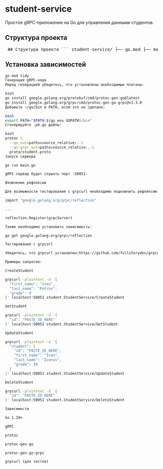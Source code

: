 # student-service

Простое gRPC-приложение на Go для управления данными студентов.

## Структура проекта

<pre lang="markdown"> ## Структура проекта ``` student-service/ ├── go.mod ├── main.go ├── proto/ │ ├── student.proto │ ├── student.pb.go │ └── student_grpc.pb.go ├── server/ │ └── service.go ``` </pre>
## Установка зависимостей

```bash
go mod tidy
Генерация gRPC-кода
Перед генерацией убедитесь, что установлены необходимые плагины:

bash
go install google.golang.org/protobuf/cmd/protoc-gen-go@latest
go install google.golang.org/grpc/cmd/protoc-gen-go-grpc@v1.3.0
Добавьте ~/go/bin в PATH, если это не сделано:

bash
export PATH="$PATH:$(go env GOPATH)/bin"
Сгенерируйте .pb.go файлы:

bash
protoc \
  --go_out=paths=source_relative:. \
  --go-grpc_out=paths=source_relative:. \
  proto/student.proto
Запуск сервера

go run main.go

gRPC-сервер будет слушать порт :50051.

Включение рефлексии

Для возможности тестирования с grpcurl необходимо подключить рефлексию в main.go:

import "google.golang.org/grpc/reflection"

...

reflection.Register(grpcServer)

Также необходимо установить зависимость:

go get google.golang.org/grpc/reflection

Тестирование с grpcurl

Убедитесь, что grpcurl установлен:https://github.com/fullstorydev/grpcurl

Примеры запросов:

CreateStudent

grpcurl -plaintext -d '{
  "first_name": "Ivan",
  "last_name": "Petrov",
  "grade": 9
}' localhost:50051 student.StudentService/CreateStudent

GetStudent

grpcurl -plaintext -d '{
  "id": "PASTE_ID_HERE"
}' localhost:50051 student.StudentService/GetStudent

UpdateStudent

grpcurl -plaintext -d '{
  "student": {
    "id": "PASTE_ID_HERE",
    "first_name": "Ivan",
    "last_name": "Ivanov",
    "grade": 10
  }
}' localhost:50051 student.StudentService/UpdateStudent

DeleteStudent

grpcurl -plaintext -d '{
  "id": "PASTE_ID_HERE"
}' localhost:50051 student.StudentService/DeleteStudent

Зависимости

Go 1.20+

gRPC

protoc

protoc-gen-go

protoc-gen-go-grpc

grpcurl (для тестов)